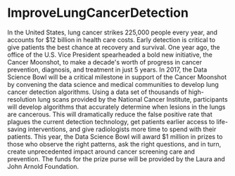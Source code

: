 # ImproveLungCancerDetection
In the United States, lung cancer strikes 225,000 people every year, and accounts for $12 billion in health care costs. Early detection is critical to give patients the best chance at recovery and survival.  One year ago, the office of the U.S. Vice President spearheaded a bold new initiative, the Cancer Moonshot, to make a decade's worth of progress in cancer prevention, diagnosis, and treatment in just 5 years.  In 2017, the Data Science Bowl will be a critical milestone in support of the Cancer Moonshot by convening the data science and medical communities to develop lung cancer detection algorithms.  Using a data set of thousands of high-resolution lung scans provided by the National Cancer Institute, participants will develop algorithms that accurately determine when lesions in the lungs are cancerous. This will dramatically reduce the false positive rate that plagues the current detection technology, get patients earlier access to life-saving interventions, and give radiologists more time to spend with their patients.  This year, the Data Science Bowl will award $1 million in prizes to those who observe the right patterns, ask the right questions, and in turn, create unprecedented impact around cancer screening care and prevention. The funds for the prize purse will be provided by the Laura and John Arnold Foundation.

